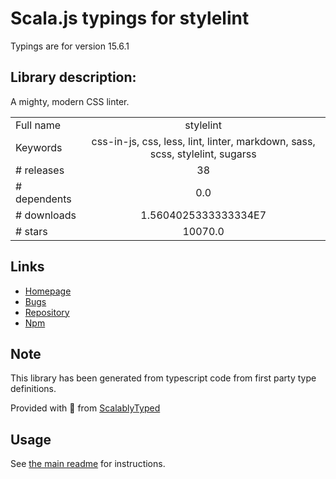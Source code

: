 
# Scala.js typings for stylelint

Typings are for version 15.6.1

## Library description:
A mighty, modern CSS linter.

|                    |                 |
| ------------------ | :-------------: |
| Full name          | stylelint |
| Keywords           | css-in-js, css, less, lint, linter, markdown, sass, scss, stylelint, sugarss |
| # releases         | 38 |
| # dependents       | 0.0 |
| # downloads        | 1.5604025333333334E7 |
| # stars            | 10070.0 |

## Links
- [Homepage](https://stylelint.io)
- [Bugs](https://github.com/stylelint/stylelint/issues)
- [Repository](https://github.com/stylelint/stylelint)
- [Npm](https://www.npmjs.com/package/stylelint)
    


## Note
This library has been generated from typescript code from first party type definitions.

Provided with :purple_heart: from [ScalablyTyped](https://github.com/oyvindberg/ScalablyTyped)

## Usage
See [the main readme](../../readme.md) for instructions.


